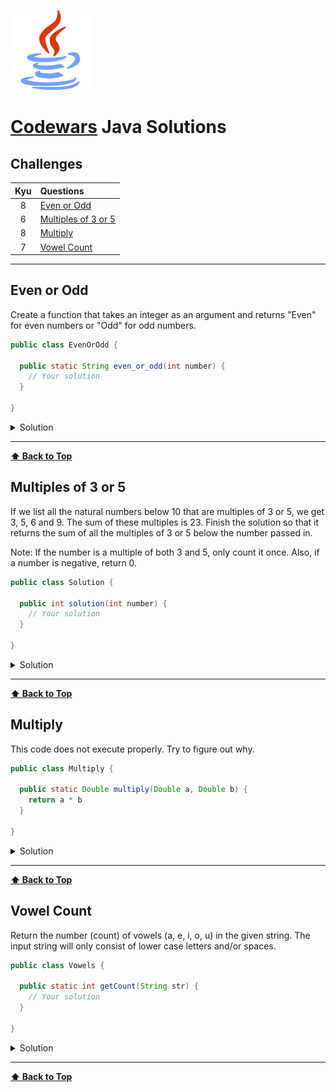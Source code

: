 ![java](images/java-logo.png)

# [Codewars](https://www.codewars.com/) Java Solutions

## Challenges

|  Kyu  | Questions                                   |
| :---: | :------------------------------------------ |
|   8   | [Even or Odd](#even-or-odd)                 |
|   6   | [Multiples of 3 or 5](#multiples-of-3-or-5) |
|   8   | [Multiply](#multiply)                       |
|   7   | [Vowel Count](#vowel-count)                 |

---

## Even or Odd

Create a function that takes an integer as an argument and returns "Even" for even numbers or "Odd" for odd numbers.

```java
public class EvenOrOdd {

  public static String even_or_odd(int number) {
    // Your solution
  }

}
```

<details><summary>Solution</summary>

```java
public class EvenOrOdd {

  public static String even_or_odd(int number) {
    return number % 2 == 0 ? "Even" : "Odd";
  }

}
```

</details>

---

**[⬆ Back to Top](#challenges)**

## Multiples of 3 or 5

If we list all the natural numbers below 10 that are multiples of 3 or 5, we get 3, 5, 6 and 9. The sum of these multiples is 23. Finish the solution so that it returns the sum of all the multiples of 3 or 5 below the number passed in.

Note: If the number is a multiple of both 3 and 5, only count it once. Also, if a number is negative, return 0.

```java
public class Solution {

  public int solution(int number) {
    // Your solution
  }
  
}
```

<details><summary>Solution</summary>

```java
public class Solution {

  public int solution(int number) {
    int sum = 0;
    for (int i = 3; i < number; i++) {
      if (i % 3 == 0 || i % 5 == 0) {
        sum += i;
      }
    }
    return sum;
  }

}
```

</details>

---

**[⬆ Back to Top](#challenges)**

## Multiply

This code does not execute properly. Try to figure out why.

```java
public class Multiply {

  public static Double multiply(Double a, Double b) {
    return a * b
  }

}
```

<details><summary>Solution</summary>

```java
public class Multiply {

  public static Double multiply(Double a, Double b) {
    return a * b;
  }

}
```

</details>

---

**[⬆ Back to Top](#challenges)**

## Vowel Count

Return the number (count) of vowels (a, e, i, o, u) in the given string. The input string will only consist of lower case letters and/or spaces.

```java
public class Vowels {

  public static int getCount(String str) {
    // Your solution
  }

}
```

<details><summary>Solution</summary>

```java
public class Vowels {

  public static int getCount(String str) {
    int vowelsCount = 0;
    String vowels = "aeiou";
    for (int i = 0; i < str.length(); i++) {
      if (vowels.contains(String.valueOf(str.charAt(i)))) {
        vowelsCount++;
      }
    }
    return vowelsCount;
  }

}
```

</details>

---

**[⬆ Back to Top](#challenges)**
